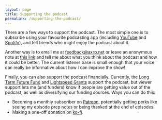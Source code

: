 ```yaml
---
layout: page
title: Supporting the podcast
permalink: /supporting-the-podcast/
---
```


There are a few ways to support the podcast. The most simple one is to subscribe using your favourite podcasting app (including [YouTube](https://www.youtube.com/channel/UCIAzAR5dG7j_Kcvwjh7SQpg) and [Spotify](https://open.spotify.com/show/2HwW0U4nTGjQbqm4dZpXxD)), and tell friends who might enjoy the podcast about it.

Another way is to email me at <feedback@axrp.net> or leave an anonymous note at [this link](https://www.admonymous.co/axrpodcast) and tell me about what you think about the podcast and how it could be better. The current listener base is small enough that your voice can really be informative about how I can improve the show!

<!-- You can also buy AXRP merchandise at [the AXRP store](https://store.axrp.net), such as t-shirts, hoodies, and laptop stickers. -->

Finally, you can also support the podcast financially. Currently, the [Long Term Future Fund](https://funds.effectivealtruism.org/funds/far-future) and [Lightspeed Grants](https://lightspeedgrants.org/) support the podcast, but viewer support lets me (and funders) know if people are getting value out of the podcast, as well as diversifying our funding sources. Ways you can do this:
- Becoming a monthly subscriber on [Patreon](https://www.patreon.com/axrpodcast), potentially getting perks like seeing my episode prep notes or being thanked at the end of episodes.
- Making a one-off donation on [ko-fi](https://ko-fi.com/axrpodcast).
